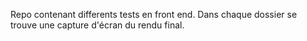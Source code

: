 Repo contenant differents tests en front end.
Dans chaque dossier se trouve une capture d'écran du rendu final.
